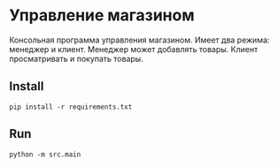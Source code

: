 # Управление магазином

Консольная программа управления магазином.
Имеет два режима: менеджер и клиент. Менеджер может добавлять товары. 
Клиент просматривать и покупать товары.


## Install
```shell
pip install -r requirements.txt

```
## Run
```shell
python -m src.main
```

